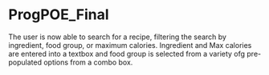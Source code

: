 # ProgPOE_Final

The user is now able to search for a recipe, filtering the search by ingredient, food group, or maximum calories. Ingredient and Max calories are entered into a textbox and food group is selected from a variety ofg pre-populated options from a combo box.
